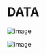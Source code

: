 # DATA
![image](https://github.com/44-566-Machine-Learning-S24/ml-s24-project-CarterPlenge/assets/124809586/419f41fc-f224-4b57-880c-33bebc1d56a7)

![image](https://github.com/44-566-Machine-Learning-S24/ml-s24-project-CarterPlenge/assets/124809586/a2141cc9-b580-454e-9573-c0949cce06f0)
